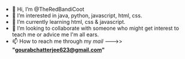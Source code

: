 - 👋 Hi, I’m @TheRedBandiCoot 
- 👀 I’m interested in java, python, javascript, html, css.
- 🌱 I’m currently learning html, css & javascript.
- 💞️ I’m looking to collaborate with someone who might get interest to teach me or advice me I'm all ears.
- 📫 How to reach me through my _mail_ --->> **"gourabchatterjee623@gmail.com"**

<!---
TheRedBandiCoot/TheRedBandiCoot is a ✨ special ✨ repository because its `README.md` (this file) appears on your GitHub profile.
You can click the Preview link to take a look at your changes.
--->
